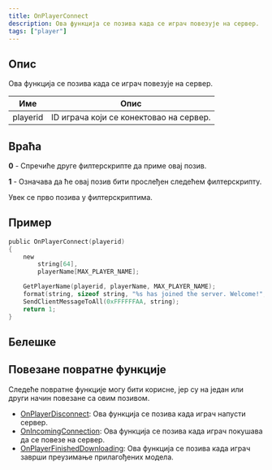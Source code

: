 ```yaml
---
title: OnPlayerConnect
description: Ова функција се позива када се играч повезује на сервер.
tags: ["player"]
---
```


## Опис

Ова функција се позива када се играч повезује на сервер.

| Име      | Опис                                    |
| -------- | --------------------------------------- |
| playerid | ID играча који се конектовао на сервер. |

## Враћа

**0** - Спречиће друге филтерскрипте да приме овај позив.

**1** - Означава да ће овај позив бити прослеђен следећем филтерскрипту.

Увек се прво позива у филтерскриптима.

## Пример

```c
public OnPlayerConnect(playerid)
{
    new
        string[64],
        playerName[MAX_PLAYER_NAME];

    GetPlayerName(playerid, playerName, MAX_PLAYER_NAME);
    format(string, sizeof string, "%s has joined the server. Welcome!", playerName);
    SendClientMessageToAll(0xFFFFFFAA, string);
    return 1;
}
```

## Белешке

<TipNPCCallbacks />

## Повезане повратне функције

Следеће повратне функције могу бити корисне, јер су на један или други начин повезане са овим позивом.

- [OnPlayerDisconnect](OnPlayerDisconnect): Ова функција се позива када играч напусти сервер.
- [OnIncomingConnection](OnIncomingConnection): Ова функција се позива када играч покушава да се повезе на сервер.
- [OnPlayerFinishedDownloading](OnPlayerFinishedDownloading): Ова функција се позива када играч заврши преузимање прилагођених модела.
